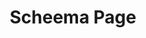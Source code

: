 ---
id: dont-remove
type: page
layout: page-builder
title: Scheema Page
permalink: /dont-remove
thumbnail: ""
blocks:
  - type: hero_slider
    heros:
      - hero:
          variant: full
          title: Hero Slider Title
          content: Lorem Ipsum is simply dummy text of the printing and typesetting industry. Lorem Ipsum has been the industry's standard dummy text ever since the 1500s, when an unknown printer took a galley of type and scrambled it to make a type specimen book. It has survived not only five centuries, but also the leap into electronic typesetting, remaining essentially unchanged. It was popularised in the 1960s with the release of Letraset sheets containing Lorem Ipsum passages, and more recently with desktop publishing software like Aldus PageMaker including versions of Lorem Ipsum.
          buttons:
            - button:
                variant: default
                content: Get Started
                url: /get-started
          hero_photo:
            hero_image: /img/goal.png
            alt: "Hero Slider Photo"
          hero_bg_photo:
            hero_bg_image: "/img/white_wood.jpg"
            enable_parallax: false
          columns:
            - title: React
              content: open-source JavaScript framework and library
              show_popup: false
              permalink: /reactjs/
              photo:
                image: /img/white_wood.jpg
            - title: Gatsby
              content: open source framework with performance, scalability and security built-in.
              show_popup: false
              permalink: /reactjs/
              photo:
                image: /img/white_wood.jpg
  - type: hero
    variant: default
    title: Hero Title
    content: |-
      # website in 2 steps

      1. ### Extend the repo 
      2. ### deploy at netlify

      ### N﻿ot just fast; its the **fastest website**.
    photo:
      image: /img/4000_2_01.jpg
    buttons:
      - button:
          variant: button
          content: Start Building Now
          url: /my-repo
    bg_photo:
      bg_image: /img/white_wood.jpg
  - type: content
    content: "# Hassle free starter."
    bg_photo:
      bg_image: /img/tezos-wpn1xnccgpw-unsplash.jpg
      enable_parallax: true
  - type: content_image
    variant: default
    title: Pre configured UI Components for your use.
    content: |-
      * Company Settings
      * Main navigation settings
      * Footer navigation settings
      * Social Media & contacts.
    buttons:
      - button:
          variant: button
          content: Get Started
          url: /get-started
    photo:
      image: /img/layers.png
      alt: Layers
    bg_photo:
      bg_image: /img/white_wood.jpg
      enable_parallax: true
  - type: perks
    title: Technology Stack
    content: ""
    columns:
      - title: React
        content: open-source JavaScript framework and library
        show_popup: false
        permalink: /reactjs/
        photo:
          image: /img/white_wood.jpg
      - title: Gatsby
        content: open source framework with performance, scalability and security built-in.
        show_popup: false
        permalink: /reactjs/
        photo:
          image: /img/white_wood.jpg
seo:
  ogimage: /img/4000_2_01.jpg
---